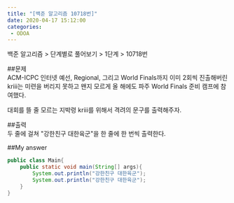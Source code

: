```yaml
---
title: "[백준 알고리즘 10718번]"
date: 2020-04-17 15:12:00
categories: 
 - ODOA
---
```

백준 알고리즘 > 단계별로 풀어보기 > 1단계 > 10718번
  
##문제  
ACM-ICPC 인터넷 예선, Regional, 그리고 World Finals까지 이미 2회씩 진출해버린 kriii는 미련을 버리지 못하고 왠지 모르게 올 해에도 파주 World Finals 준비 캠프에 참여했다.  

대회를 뜰 줄 모르는 지박령 kriii를 위해서 격려의 문구를 출력해주자.  

##출력  
두 줄에 걸쳐 "강한친구 대한육군"을 한 줄에 한 번씩 출력한다.  

##My answer  


```java
public class Main{
    public static void main(String[] args){
        System.out.println("강한친구 대한육군");
        System.out.println("강한친구 대한육군");
    }
}
```



